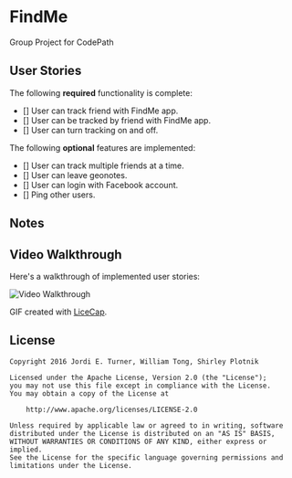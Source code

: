 # FindMe
Group Project for CodePath

## User Stories

The following **required** functionality is complete:

- [] User can track friend with FindMe app.
- [] User can be tracked by friend with FindMe app.
- [] User can turn tracking on and off.

The following **optional** features are implemented:

- [] User can track multiple friends at a time.
- [] User can leave geonotes.
- [] User can login with Facebook account.
- [] Ping other users.



## Notes


## Video Walkthrough 

Here's a walkthrough of implemented user stories:

<img src='' title='Video Walkthrough' width='' alt='Video Walkthrough' />

GIF created with [LiceCap](http://www.cockos.com/licecap/).

## License

    Copyright 2016 Jordi E. Turner, William Tong, Shirley Plotnik

    Licensed under the Apache License, Version 2.0 (the "License");
    you may not use this file except in compliance with the License.
    You may obtain a copy of the License at

        http://www.apache.org/licenses/LICENSE-2.0

    Unless required by applicable law or agreed to in writing, software
    distributed under the License is distributed on an "AS IS" BASIS,
    WITHOUT WARRANTIES OR CONDITIONS OF ANY KIND, either express or implied.
    See the License for the specific language governing permissions and
    limitations under the License.
